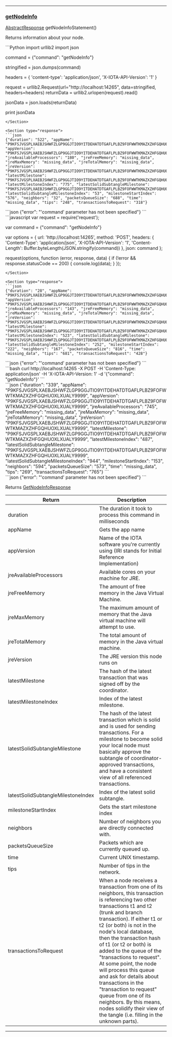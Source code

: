 
---
### [getNodeInfo](https://github.com/iotaledger/iri/blob/dev/src/main/java/com/iota/iri/service/API.java#L727)
 [AbstractResponse](/javadoc/com/iota/iri/service/dto/abstractresponse/) getNodeInfoStatement()

Returns information about your node.

<Tabs> 

<Tab language="Python">

<Section type="request">
```Python
import urllib2
import json

command = {"command": "getNodeInfo"}

stringified = json.dumps(command)

headers = {
    'content-type': 'application/json',
    'X-IOTA-API-Version': '1'
}

request = urllib2.Request(url="http://localhost:14265", data=stringified, headers=headers)
returnData = urllib2.urlopen(request).read()

jsonData = json.loads(returnData)

print jsonData
```
</Section>

<Section type="response">
```json
{"duration": "522", "appName": "P9KFSJVGSPLXAEBJSHWFZLGP9GGJTIO9YITDEHATDTGAFLPLBZ9FOFWWTKMAZXZHFGQHUOXLXUALY9999", "appVersion": "P9KFSJVGSPLXAEBJSHWFZLGP9GGJTIO9YITDEHATDTGAFLPLBZ9FOFWWTKMAZXZHFGQHUOXLXUALY9999", "jreAvailableProcessors": "180", "jreFreeMemory": "missing_data", "jreMaxMemory": "missing_data", "jreTotalMemory": "missing_data", "jreVersion": "P9KFSJVGSPLXAEBJSHWFZLGP9GGJTIO9YITDEHATDTGAFLPLBZ9FOFWWTKMAZXZHFGQHUOXLXUALY9999", "latestMilestone": "P9KFSJVGSPLXAEBJSHWFZLGP9GGJTIO9YITDEHATDTGAFLPLBZ9FOFWWTKMAZXZHFGQHUOXLXUALY9999", "latestMilestoneIndex": "775", "latestSolidSubtangleMilestone": "P9KFSJVGSPLXAEBJSHWFZLGP9GGJTIO9YITDEHATDTGAFLPLBZ9FOFWWTKMAZXZHFGQHUOXLXUALY9999", "latestSolidSubtangleMilestoneIndex": "53", "milestoneStartIndex": "576", "neighbors": "32", "packetsQueueSize": "688", "time": "missing_data", "tips": "248", "transactionsToRequest": "318"}
```
</Section>

<Section type="error">
```json
{"error": "'command' parameter has not been specified"}
```
</Section>

<Tab language="NodeJS">

<Section type="request">
```javascript
var request = require('request');

var command = {"command": "getNodeInfo"}

var options = {
  url: 'http://localhost:14265',
  method: 'POST',
  headers: {
    'Content-Type': 'application/json',
		'X-IOTA-API-Version': '1',
    'Content-Length': Buffer.byteLength(JSON.stringify(command))
  },
  json: command
};

request(options, function (error, response, data) {
  if (!error && response.statusCode == 200) {
    console.log(data);
  }
});
```
</Section>

<Section type="response">
```json
{"duration": "28", "appName": "P9KFSJVGSPLXAEBJSHWFZLGP9GGJTIO9YITDEHATDTGAFLPLBZ9FOFWWTKMAZXZHFGQHUOXLXUALY9999", "appVersion": "P9KFSJVGSPLXAEBJSHWFZLGP9GGJTIO9YITDEHATDTGAFLPLBZ9FOFWWTKMAZXZHFGQHUOXLXUALY9999", "jreAvailableProcessors": "143", "jreFreeMemory": "missing_data", "jreMaxMemory": "missing_data", "jreTotalMemory": "missing_data", "jreVersion": "P9KFSJVGSPLXAEBJSHWFZLGP9GGJTIO9YITDEHATDTGAFLPLBZ9FOFWWTKMAZXZHFGQHUOXLXUALY9999", "latestMilestone": "P9KFSJVGSPLXAEBJSHWFZLGP9GGJTIO9YITDEHATDTGAFLPLBZ9FOFWWTKMAZXZHFGQHUOXLXUALY9999", "latestMilestoneIndex": "523", "latestSolidSubtangleMilestone": "P9KFSJVGSPLXAEBJSHWFZLGP9GGJTIO9YITDEHATDTGAFLPLBZ9FOFWWTKMAZXZHFGQHUOXLXUALY9999", "latestSolidSubtangleMilestoneIndex": "252", "milestoneStartIndex": "222", "neighbors": "167", "packetsQueueSize": "816", "time": "missing_data", "tips": "681", "transactionsToRequest": "428"}
```
</Section>

<Section type="error">
```json
{"error": "'command' parameter has not been specified"}
```
</Section>

<Tab language="cURL">

<Section type="request">
```bash
curl http://localhost:14265 
-X POST 
-H 'Content-Type: application/json' 
-H 'X-IOTA-API-Version: 1' 
-d '{"command": "getNodeInfo"}'
```
</Section>

<Section type="response">
```json
{"duration": "339", "appName": "P9KFSJVGSPLXAEBJSHWFZLGP9GGJTIO9YITDEHATDTGAFLPLBZ9FOFWWTKMAZXZHFGQHUOXLXUALY9999", "appVersion": "P9KFSJVGSPLXAEBJSHWFZLGP9GGJTIO9YITDEHATDTGAFLPLBZ9FOFWWTKMAZXZHFGQHUOXLXUALY9999", "jreAvailableProcessors": "745", "jreFreeMemory": "missing_data", "jreMaxMemory": "missing_data", "jreTotalMemory": "missing_data", "jreVersion": "P9KFSJVGSPLXAEBJSHWFZLGP9GGJTIO9YITDEHATDTGAFLPLBZ9FOFWWTKMAZXZHFGQHUOXLXUALY9999", "latestMilestone": "P9KFSJVGSPLXAEBJSHWFZLGP9GGJTIO9YITDEHATDTGAFLPLBZ9FOFWWTKMAZXZHFGQHUOXLXUALY9999", "latestMilestoneIndex": "487", "latestSolidSubtangleMilestone": "P9KFSJVGSPLXAEBJSHWFZLGP9GGJTIO9YITDEHATDTGAFLPLBZ9FOFWWTKMAZXZHFGQHUOXLXUALY9999", "latestSolidSubtangleMilestoneIndex": "944", "milestoneStartIndex": "153", "neighbors": "594", "packetsQueueSize": "573", "time": "missing_data", "tips": "269", "transactionsToRequest": "765"}
```
</Section>

<Section type="error">
```json
{"error": "'command' parameter has not been specified"}
```
</Section>
</Tabs<





***

Returns [GetNodeInfoResponse](/javadoc/com/iota/iri/service/dto/getnodeinforesponse/)

|Return | Description |
|--|--|
| duration | The duration it took to process this command in milliseconds |
| appName | Gets the app name |
| appVersion | Name of the IOTA software you're currently using (IRI stands for Initial Reference Implementation) |
| jreAvailableProcessors | Available cores on your machine for JRE. |
| jreFreeMemory | The amount of free memory in the Java Virtual Machine. |
| jreMaxMemory | The maximum amount of memory that the Java virtual machine will attempt to use. |
| jreTotalMemory | The total amount of memory in the Java virtual machine. |
| jreVersion | The JRE version this node runs on |
| latestMilestone | The hash of the latest transaction that was signed off by the coordinator. |
| latestMilestoneIndex | Index of the latest milestone. |
| latestSolidSubtangleMilestone | The hash of the latest transaction which is solid and is used for sending transactions. For a milestone to become solid your local node must basically approve the subtangle of coordinator-approved transactions, and have a consistent view of all referenced transactions. |
| latestSolidSubtangleMilestoneIndex | Index of the latest solid subtangle. |
| milestoneStartIndex | Gets the start milestone index |
| neighbors | Number of neighbors you are directly connected with. |
| packetsQueueSize | Packets which are currently queued up. |
| time | Current UNIX timestamp. |
| tips | Number of tips in the network. |
| transactionsToRequest | When a node receives a transaction from one of its neighbors, this transaction is referencing two other transactions t1 and t2 (trunk and branch transaction). If either t1 or t2 (or both) is not in the node's local database, then the transaction hash of t1 (or t2 or both) is added to the queue of the "transactions to request". At some point, the node will process this queue and ask for details about transactions in the "transaction to request" queue from one of its neighbors. By this means, nodes solidify their view of the tangle (i.e. filling in the unknown parts). |
***